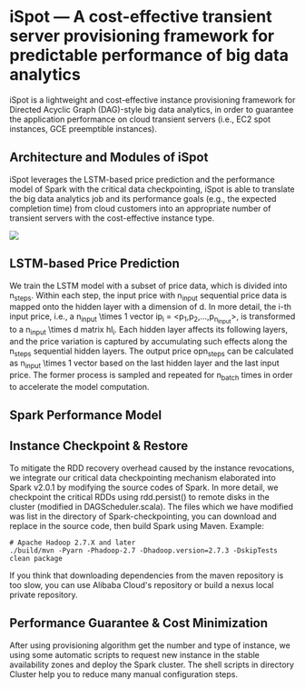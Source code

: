 # iSpot — A cost-effective transient server provisioning framework for predictable performance of big data analytics

iSpot is a lightweight and cost-effective instance provisioning framework for Directed Acyclic Graph (DAG)-style big data analytics, in order to guarantee the application performance on cloud transient servers (i.e., EC2 spot instances, GCE preemptible instances). 

## Architecture and Modules of iSpot
iSpot leverages the LSTM-based price prediction and the performance model of Spark with the critical data checkpointing, iSpot is able to translate the big data analytics job and its performance goals (e.g., the expected completion time) from cloud customers into an appropriate number of transient servers with the cost-effective instance type.

![](https://github.com/icloud-ecnu/ispot/blob/master/images/architecture.png) 

## LSTM-based Price Prediction
We train the LSTM model with a subset of price data, which is divided into n<sub>steps</sub>. Within each step, the input price with n<sub>input</sub> sequential price data is mapped onto the hidden layer with a dimension of d. In more detail, the i-th input price, i.e., a n<sub>input</sub> \times 1 vector ip<sub>i</sub> = <p<sub>1</sub>,p<sub>2</sub>,...,p<sub>n<sub>input</sub></sub>>, is transformed to a n<sub>input</sub> \times d matrix hl<sub>i</sub>. Each hidden layer affects its following layers, and the price variation is captured by accumulating such effects along the n<sub>steps</sub> sequential hidden layers. The output price opn<sub>steps</sub> can be calculated as n<sub>input</sub> \times 1 vector based on the last hidden layer and the last input price. The former process is sampled and repeated for n<sub>batch</sub> times in order to accelerate the model computation.

## Spark Performance Model

## Instance Checkpoint & Restore
To mitigate the RDD recovery overhead caused by the instance revocations, we integrate
our critical data checkpointing mechanism elaborated into Spark v2.0.1 by modifying the source codes of Spark. In more detail, we checkpoint the critical RDDs using rdd.persist() to remote disks in the cluster (modified in DAGScheduler.scala). The files which we have modified was list in the directory of Spark-checkpointing, you can download and replace in the source code, then build Spark using Maven. Example:

```
# Apache Hadoop 2.7.X and later
./build/mvn -Pyarn -Phadoop-2.7 -Dhadoop.version=2.7.3 -DskipTests clean package
```
If you think that downloading dependencies from the maven repository is too slow, you can use Alibaba Cloud's repository or build a nexus local private repository.

## Performance Guarantee & Cost Minimization
After using provisioning algorithm get the number and type of instance, we using some automatic scripts to request new instance in the stable availability zones and deploy the Spark cluster. The shell scripts in directory Cluster help you to reduce many manual configuration steps.


